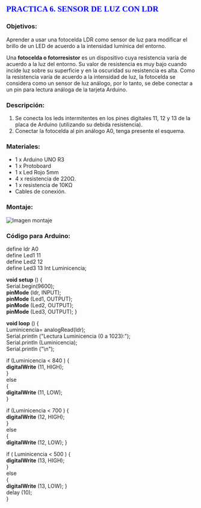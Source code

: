 ## <span style="color:blue; font-family:Times New Roman; ">  **PRACTICA 6. SENSOR DE LUZ CON LDR** </span>

### **Objetivos:**
Aprender a usar una fotocelda LDR como sensor de luz para modificar el brillo de un LED de acuerdo a la intensidad lumínica del entorno.

Una **fotocelda o fotorresistor** es un dispositivo cuya resistencia varía de acuerdo a la luz del entorno. Su valor de resistencia es muy bajo cuando incide luz sobre su superficie y en la oscuridad su resistencia es alta. Como la resistencia varía de acuerdo a la intensidad de luz, la fotocelda se considera como un sensor de luz análogo, por lo tanto, se debe conectar a un pin para lectura análoga de la tarjeta Arduino.

### **Descripción:**
1.	Se conecta los leds intermitentes en los pines digitales 11, 12 y 13 de la placa de Arduino (utilizando su debida resistencia). 
2.	Conectar la fotocelda al pin análogo A0, tenga presente el esquema.

### **Materiales:**
-	1 x Arduino UNO R3
-	1 x Protoboard
-	1 x Led Rojo 5mm
-	4 x resistencia de 220Ω.
-	1 x resistencia de 10KΩ
-	Cables de conexión.
### **Montaje:**
![Imagen montaje]( https://www.geekfactory.mx/wp-content/uploads/2014/11/arduino_con_fotoresistencia_LDR.png)

### **Código para Arduino:**

define ldr A0   
define Led1 11    
define Led2 12    
define Led3 13
Int Luminicencia;

**void setup** () {   
Serial.begin(9600);   
  **pinMode** (ldr, INPUT);   
  **pinMode** (Led1, OUTPUT);   
  **pinMode** (Led2, OUTPUT);   
  **pinMode** (Led3, OUTPUT); }   

**void loop** () {   
 Luminicencia= analogRead(ldr);   
   Serial.println ("Lectura Luminicencia (0 a 1023):");   
  Serial.println (Luminicencia);   
  Serial.println ("\n");    
     
  if (Luminicencia < 840 )   {   
    **digitalWrite** (11, HIGH);  
  }   
  else    
  {   
    **digitalWrite** (11, LOW);   
  }   
    
  if (Luminicencia < 700 )  {   
    **digitalWrite** (12, HIGH);   
  }   
  else    
  {   
    **digitalWrite** (12, LOW); }   
  
  if ( Luminicencia < 500 )  {   
    **digitalWrite** (13, HIGH);   
  }    
  else     
  {   
    **digitalWrite** (13, LOW); }     
    delay (10);                  
}   
